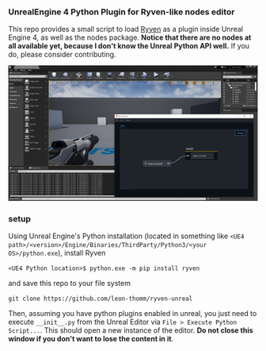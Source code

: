 ### UnrealEngine 4 Python Plugin for Ryven-like nodes editor

This repo provides a small script to load [Ryven](https://github.com/leon-thomm/ryven) as a plugin inside Unreal Engine 4, as well as the nodes package. **Notice that there are no nodes at all available yet, because I don't know the Unreal Python API well.** If you do, please consider contributing.

![](docs/img/screenshot.png)

### setup

Using Unreal Engine's Python installation (located in something like `<UE4 path>/<version>/Engine/Binaries/ThirdParty/Python3/<your OS>/python.exe`), install Ryven

```
<UE4 Python location>$ python.exe -m pip install ryven
```

and save this repo to your file system

```
git clone https://github.com/leon-thomm/ryven-unreal
```

[comment]: <> (Alternatively, it might be possible to create your own virtual env and link UR4's Python to this env's side-packages, but I didn't try that.)

Then, assuming you have python plugins enabled in unreal, you just need to execute `__init__.py` from the Unreal Editor via `File > Execute Python Script...`. This should open a new instance of the editor. **Do not close this window if you don't want to lose the content in it**.
